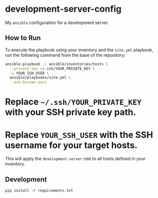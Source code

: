 # development-server-config

My `ansible` configuration for a development server

## How to Run

To execute the playbook using your inventory and the `site.yml` playbook, run the following command from the base of the repository:

```sh
ansible-playbook -i ansible/inventories/hosts \
  --private-key ~/.ssh/YOUR_PRIVATE_KEY \
  -u YOUR_SSH_USER \
  ansible/playbooks/site.yml \
  --ask-become-pass
```

# Replace `~/.ssh/YOUR_PRIVATE_KEY` with your SSH private key path.
# Replace `YOUR_SSH_USER` with the SSH username for your target hosts.

This will apply the `development-server` role to all hosts defined in your inventory.

## Development

```
pip install -r requirements.txt
```

